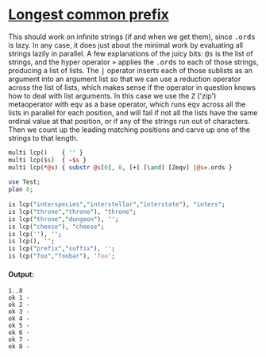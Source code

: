 [1]: http://rosettacode.org/wiki/Longest_common_prefix

# [Longest common prefix][1]

This should work on infinite strings (if and when we get them), since <tt>.ords</tt> is lazy. In any case, it does just about the minimal work by evaluating all strings lazily in parallel. A few explanations of the juicy bits: <tt>\@s</tt> is the list of strings, and the hyper operator <tt>»</tt> applies the <tt>.ords</tt> to each of those strings, producing a list of lists. The <tt>|</tt> operator inserts each of those sublists as an argument into an argument list so that we can use a reduction operator across the list of lists, which makes sense if the operator in question knows how to deal with list arguments. In this case we use the <tt>Z</tt> ('zip') metaoperator with <tt>eqv</tt> as a base operator, which runs <tt>eqv</tt> across all the lists in parallel for each position, and will fail if not all the lists have the same ordinal value at that position, or if any of the strings run out of characters. Then we count up the leading matching positions and carve up one of the strings to that length.

```perl
multi lcp()    { '' }
multi lcp($s)  { ~$s }
multi lcp(*@s) { substr @s[0], 0, [+] [\and] [Zeqv] |@s».ords }
 
use Test;
plan 8;
 
is lcp("interspecies","interstellar","interstate"), "inters";
is lcp("throne","throne"), "throne";
is lcp("throne","dungeon"), '';
is lcp("cheese"), "cheese";
is lcp(''), '';
is lcp(), '';
is lcp("prefix","suffix"), '';
is lcp("foo","foobar"), 'foo';
```

#### Output:
```
1..8
ok 1 - 
ok 2 - 
ok 3 - 
ok 4 - 
ok 5 - 
ok 6 - 
ok 7 - 
ok 8 - 
```
